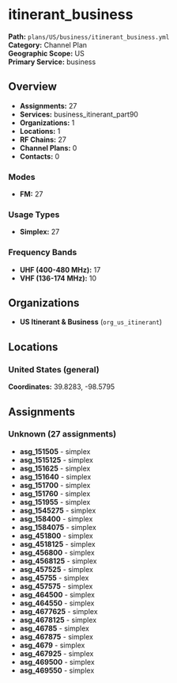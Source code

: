 # itinerant_business

**Path:** `plans/US/business/itinerant_business.yml`  
**Category:** Channel Plan  
**Geographic Scope:** US  
**Primary Service:** business  

## Overview

- **Assignments:** 27
- **Services:** business_itinerant_part90
- **Organizations:** 1
- **Locations:** 1
- **RF Chains:** 27
- **Channel Plans:** 0
- **Contacts:** 0

### Modes
- **FM:** 27

### Usage Types
- **Simplex:** 27

### Frequency Bands
- **UHF (400-480 MHz):** 17
- **VHF (136-174 MHz):** 10

## Organizations

- **US Itinerant & Business** (`org_us_itinerant`)

## Locations

### United States (general)
**Coordinates:** 39.8283, -98.5795

## Assignments

### Unknown (27 assignments)

- **asg_151505** - simplex
- **asg_1515125** - simplex
- **asg_151625** - simplex
- **asg_151640** - simplex
- **asg_151700** - simplex
- **asg_151760** - simplex
- **asg_151955** - simplex
- **asg_1545275** - simplex
- **asg_158400** - simplex
- **asg_1584075** - simplex
- **asg_451800** - simplex
- **asg_4518125** - simplex
- **asg_456800** - simplex
- **asg_4568125** - simplex
- **asg_457525** - simplex
- **asg_45755** - simplex
- **asg_457575** - simplex
- **asg_464500** - simplex
- **asg_464550** - simplex
- **asg_4677625** - simplex
- **asg_4678125** - simplex
- **asg_46785** - simplex
- **asg_467875** - simplex
- **asg_4679** - simplex
- **asg_467925** - simplex
- **asg_469500** - simplex
- **asg_469550** - simplex

